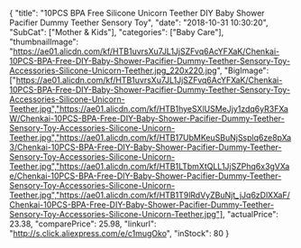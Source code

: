 {
	"title": "10PCS BPA Free Silicone Unicorn Teether DIY Baby Shower Pacifier Dummy Teether Sensory Toy",
	"date": "2018-10-31 10:30:20",
	"SubCat": ["Mother & Kids"],
	"categories": ["Baby Care"],
	"thumbnailImage": "https://ae01.alicdn.com/kf/HTB1uvrsXu7JL1JjSZFvq6AcYFXaK/Chenkai-10PCS-BPA-Free-DIY-Baby-Shower-Pacifier-Dummy-Teether-Sensory-Toy-Accessories-Silicone-Unicorn-Teether.jpg_220x220.jpg",
	"BigImage": ["https://ae01.alicdn.com/kf/HTB1uvrsXu7JL1JjSZFvq6AcYFXaK/Chenkai-10PCS-BPA-Free-DIY-Baby-Shower-Pacifier-Dummy-Teether-Sensory-Toy-Accessories-Silicone-Unicorn-Teether.jpg","https://ae01.alicdn.com/kf/HTB1hyeSXlUSMeJjy1zdq6yR3FXaW/Chenkai-10PCS-BPA-Free-DIY-Baby-Shower-Pacifier-Dummy-Teether-Sensory-Toy-Accessories-Silicone-Unicorn-Teether.jpg","https://ae01.alicdn.com/kf/HTB17UbMKeuSBuNjSsplq6ze8pXa3/Chenkai-10PCS-BPA-Free-DIY-Baby-Shower-Pacifier-Dummy-Teether-Sensory-Toy-Accessories-Silicone-Unicorn-Teether.jpg","https://ae01.alicdn.com/kf/HTB1LTbmXtQLL1JjSZPhq6x3gVXae/Chenkai-10PCS-BPA-Free-DIY-Baby-Shower-Pacifier-Dummy-Teether-Sensory-Toy-Accessories-Silicone-Unicorn-Teether.jpg","https://ae01.alicdn.com/kf/HTB1T9lRdVyZBuNjt_jJq6zDlXXaF/Chenkai-10PCS-BPA-Free-DIY-Baby-Shower-Pacifier-Dummy-Teether-Sensory-Toy-Accessories-Silicone-Unicorn-Teether.jpg"],
	"actualPrice": 23.38,
	"comparePrice": 25.98,
	"linkurl": "http://s.click.aliexpress.com/e/c1mugOko",
	"inStock": 80
}
